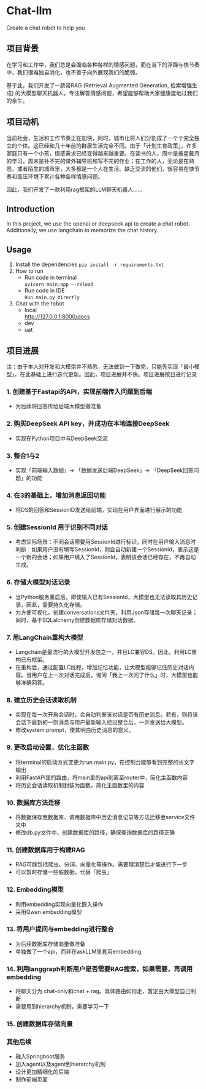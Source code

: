 # Chat-llm
Create a chat robot to help you
## 项目背景

在学习和工作中，我们总是会面临各种各样的情感问题，而在当下的浮躁与快节奏中，我们很难独自消化，也不善于向外展现我们的脆弱。

基于此，我们开发了一款带RAG (Retrieval Augmented Generation, 检索增强生成) 的大模型聊天机器人，专注解答情感问题，希望能够帮助大家健康度地过我们的余生。

## 项目动机

当前社会，生活和工作节奏正在加快，同时，城市化将人们分割成了一个个完全独立的个体。这已经和几十年前的群居生活完全不同。由于「计划生育政策」，许多家庭只有一个小孩，情感需求已经变得越来越重要。在读书的人，周中是披星戴月的学习，周末是补不完的课外辅导班和写不完的作业；在工作的人，无论是在熟悉，或者陌生的城市里，大多都是一个人在生活。缺乏交流的他们，很容易在快节奏和高压环境下累计各种各样情感问题。

因此，我们开发了一款利用rag框架的LLM聊天机器人……

## Introduction
In this project, we use the openai or deepseek api to create a chat robot. 
Additionally, we use langchain to memorize the chat history.
## Usage
1. Install the dependencies
`pip install -r requirements.txt`
2. How to run
   - Run code in terminal  
   ``
   uvicorn main:app --reload
   ``
   - Run code in IDE  
   ``
   Run main.py directly
   ``
3. Chat with the robot
   - local  
   http://127.0.0.1:8000/docs
   - dev
   - uat

## 项目进展
注：由于本人对开发和大模型并不熟悉，无法做到一下做完，只能先实现「最小模型」，在此基础上进行迭代更新。因此，项目进展并不快。项目进展按日进行记录

### 1. 创建基于Fastapi的API，实现前端传入问题到后端

- 为后续将回答传给后端大模型做准备

### 2. 购买DeepSeek API key，并成功在本地连接DeepSeek

- 实现在Python项目中与DeepSeek交流

### 3. 整合1与2

- 实现「前端输入数据」→ 「数据发送后端DeepSeek」→ 「DeepSeek回答问题」的功能

### 4. 在3的基础上，增加消息返回功能

- 将DS的回答和SessionID发送给前端，实现在用户界面进行展示的功能

### 5. 创建SessionId 用于识别不同对话

- 考虑实际场景：不同会话需要用SessionId进行标识。同时在用户输入消息时判断：如果用户没有填写SessionId，则会自动新建一个SessionId，表示这是一个新的会话；如果用户填入了SessionId，表明该会话已经存在，不再自动生成。

### 6. 存储大模型对话记录

- 当Python服务重启后，即使输入已有SessionId，大模型也无法读取其历史记录，因此，需要持久化存储。
- 为方便可视化，创建conversations文件夹，利用Json存储每一次聊天记录；同时，基于SQLalchemy创建数据库存储对话数据。

### 7.  用LangChain重构大模型

- Langchain是最流行的大模型开发包之一，并且LC兼容DS。因此，利用LC重构已有框架。
- 在重构后，通过配置LC线程，增加记忆功能，让大模型能够记住历史对话内容。当用户在上一次对话完成后，询问「我上一次问了什么」时，大模型也能够准确回答。

### 8. 建立历史会话读取机制

- 实现在每一次开启会话时，会自动判断该对话是否有历史消息。若有，则将该会话下最新的一则消息与用户最新输入经过整合后，一并发送给大模型。
- 修改system prompt，使其明白历史消息的意义。

### 9. 更改启动设置，优化主函数

- 将terminal的启动方式变更为run main.py，在控制台能够看到完整的长文字输出
- 利用FastAPI里的路由，将main里的api剥离至router中，简化主函数内容
- 将历史会话读取机制封装为函数，简化主函数里的内容

### 10. 数据库方法迁移

- 将数据保存至数据库、调用数据库中历史消息记录等方法迁移至service文件夹中
- 修改db.py文件中，创建数据库的路径，确保查询数据库的路径正确

### 11. 创建数据库用于构建RAG

- RAG可能包括爬虫、分词、向量化等操作。需要理清楚后才能进行下一步
- 可以暂时存储一些假数据，代替「爬虫」

### 12. Embedding模型

- 利用embedding实现向量化嵌入操作
- 采用Qwen embedding模型

### 13. 将用户提问与embedding进行整合

- 为后续数据库存储向量做准备
- 单独做了一个api，而非在askLLM里套用embedding

### 14. 利用langgraph判断用户是否需要RAG搜索，如果需要，再调用embedding

- 将聊天分为 chat-only和chat + rag。具体路由如何走，暂定由大模型自己判断
- 需要用到hierarchy机制，需要学习一下

### 15. 创建数据库存储向量

### 其他后续

- 融入Springboot服务
- 加入agent以及agent到hierarchy机制
- 设计更加精细化的后端
- 制作前端页面